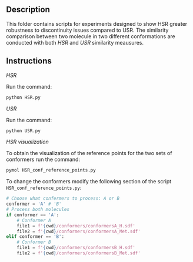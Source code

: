 ## Description

This folder contains scripts for experiments designed to show HSR greater robustness to discontinuity issues compared to USR. The similarity comparison between two molecule in two different conformations are conducted with both *HSR* and *USR* similarity meausures.

## Instructions

*HSR* 

Run the command:

```bash
python HSR.py
```

*USR* 

Run the command:

```bash
python USR.py
```

*HSR visualization*

To obtain the visualization of the reference points for the two sets of conformers run the command:

```bash
pymol HSR_conf_reference_points.py
```
To change the conformers modify the following section of the script `HSR_conf_reference_points.py`:

```python
# Choose what confermers to process: A or B
conformer = 'A' # 'B'
# Process both molecules
if conformer == 'A':
    # Conformer A
    file1 = f'{cwd}/conformers/conformersA_H.sdf'
    file2 = f'{cwd}/conformers/conformersA_Met.sdf'
elif conformer == 'B':
    # Conformer B
    file1 = f'{cwd}/conformers/conformersB_H.sdf'
    file2 = f'{cwd}/conformers/conformersB_Met.sdf'
```



